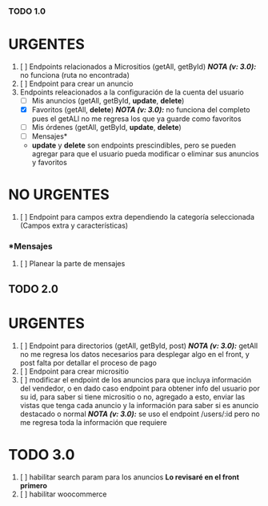 ### TODO 1.0

# URGENTES

1. [ ] Endpoints relacionados a Micrositios (getAll, getById) **_NOTA (v: 3.0):_** no funciona (ruta no encontrada)
2. [ ] Endpoint para crear un anuncio
3. Endpoints releacionados a la configuración de la cuenta del usuario
   - [ ] Mis anuncios (getAll, getById, **update**, **delete**)
   - [x] Favoritos (getAll, **delete**) **_NOTA (v: 3.0):_** no funciona del completo pues el getALl no me regresa los que ya guarde como favoritos
   - [ ] Mis órdenes (getAll, getById, **update**, **delete**)
   - [ ] Mensajes\*
   - **update** y **delete** son endpoints prescindibles, pero se pueden agregar para que el usuario pueda modificar o eliminar sus anuncios y favoritos

# NO URGENTES

1. [ ] Endpoint para campos extra dependiendo la categoría seleccionada (Campos extra y características)

### \*Mensajes

1. [ ] Planear la parte de mensajes

## TODO 2.0

# URGENTES

1. [ ] Endpoint para directorios (getAll, getById, post) **_NOTA (v: 3.0):_** getAll no me regresa los datos necesarios para desplegar algo en el front, y post falta por detallar el proceso de pago
2. [ ] Endpoint para crear micrositio
3. [ ] modificar el endpoint de los anuncios para que incluya información del vendedor, o en dado caso endpoint para obtener info del usuario por su id, para saber si tiene micrositio o no, agregado a esto, enviar las vistas que tenga cada anuncio y la información para saber si es anuncio destacado o normal **_NOTA (v: 3.0):_** se uso el endpoint /users/:id pero no me regresa toda la información que requiere

# TODO 3.0

1. [ ] habilitar search param para los anuncios **Lo revisaré en el front primero**
2. [ ] habilitar woocommerce
<!-- 3. [ ] -->
